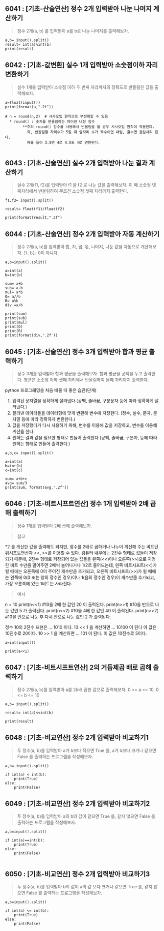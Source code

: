 ## 6041 : [기초-산술연산] 정수 2개 입력받아 나눈 나머지 계산하기
> 정수 2개(a, b) 를 입력받아 a를 b로 나눈 나머지를 출력해보자.
```
a,b= input().split()
result= int(a)%int(b)
print(result)
```
## 6042 : [기초-값변환] 실수 1개 입력받아 소숫점이하 자리 변환하기

>실수 1개를 입력받아 소숫점 이하 두 번째 자리까지의 정확도로 반올림한 값을 출력해보자.


```
a=float(input())
print(format(a,".2f"))

# n = round(n,2)  # 사사오입 원칙으로 부정확할 수 있음
  * round() : 숫자를 반올림하는 파이썬 내장 함수
        **주의 round() 함수를 사용해서 반올림을 할 경우 사사오입 원칙이 적용된다.
          즉, 반올림할 자리수가 5일 때 앞자리 수가 짝수이면 내림, 홀수면 올림처리 된다.
          예를 들어 3.5면 4로 4.5도 4로 변환된다.


```

## 6043 : [기초-산술연산] 실수 2개 입력받아 나눈 결과 계산하기

>실수 2개(f1, f2)를 입력받아 f1 을 f2 로 나눈 값을 출력해보자. 이 때 소숫점 넷째자리에서 반올림하여 무조건 소숫점 셋째 자리까지 출력한다.

```
f1,f2= input().split()

result= float(f1)/float(f2)

print(format(result,".3f")
```
## 6044 : [기초-산술연산] 정수 2개 입력받아 자동 계산하기

>정수 2개(a, b)를 입력받아 합, 차, 곱, 몫, 나머지, 나눈 값을 자동으로 계산해보자. 단, b는 0이 아니다.

```
a,b=input().split()

a=int(a)
b=int(b)

sum= a+b
sub= a-b
mul= a*b
Q= a//b
R= a%b
div =a/b

print(sum)
print(sub)
print(mul)
print(Q)
print(R)
print(format(div,'.2f'))

```
## 6045 : [기초-산술연산] 정수 3개 입력받아 합과 평균 출력하기

>정수 3개를 입력받아 합과 평균을 출력해보자. 합과 평균을 공백을 두고 출력한다. 평균은 소숫점 이하 셋째 자리에서 반올림하여 둘째 자리까지 출력한다.

python 프로그래밍을 처음 배울 때 좋은 습관(단계)
1. 입력된 문자열을 정확하게 잘라낸다.(공백, 줄바꿈, 구분문자 등에 따라 정확하게 잘라낸다.)
2. 잘라낸 데이터들을 데이터형에 맞게 변환해 변수에 저장한다. (정수, 실수, 문자, 문자열 등에 따라 정확하게 변환한다.)
3. 값을 저장했다가 다시 사용하기 위해, 변수를 이용해 값을 저장하고, 변수를 이용해 계산을 한다.
4. 원하는 결과 값을 필요한 형태로 만들어 출력한다.(공백, 줄바꿈, 구분자, 등에 따라 원하는 형태로 만들어 출력한다.)

```
a,b,c= input().split()

a=int(a)
b=int(b)
c=int(c)

sum= a+b+c
avg= sum/3
print(sum, format(avg,'.2f'))

```

## 6046 : [기초-비트시프트연산] 정수 1개 입력받아 2배 곱해 출력하기

>정수 1개를 입력받아 2배 곱해 출력해보자.

>참고

*2 를 계산한 값을 출력해도 되지만,
정수를 2배로 곱하거나 나누어 계산해 주는 비트단위시프트연산자 <<, >>를 이용할 수 있다.
컴퓨터 내부에는 2진수 형태로 값들이 저장되기 때문에, 2진수 형태로 저장되어 있는 값들을 왼쪽(<<)이나 오른쪽(>>)으로
지정한 비트 수만큼 밀어주면 2배씩 늘어나거나 1/2로 줄어드는데, 왼쪽 비트시프트(<<)가 될 때에는 오른쪽에 0이 주어진 개수만큼 추가되고,
오른쪽 비트시프트(>>)가 될 때에는 왼쪽에 0(0 또는 양의 정수인 경우)이나 1(음의 정수인 경우)이 개수만큼 추가되고, 가장 오른쪽에 있는 1비트는 사라진다.

>예시

n = 10
print(n<<1)  #10을 2배 한 값인 20 이 출력된다.
print(n>>1)  #10을 반으로 나눈 값인 5 가 출력된다.
print(n<<2)  #10을 4배 한 값인 40 이 출력된다.
print(n>>2)  #10을 반으로 나눈 후 다시 반으로 나눈 값인 2 가 출력된다.

정수 10의 2진수 표현은 ... 1010 이다.
10 << 1 을 계산하면 ... 10100 이 된다 이 값은 10진수로 20이다.
10 >> 1 을 계산하면 ... 101 이 된다. 이 값은 10진수로 5이다.

```
a=int(input())

print(a<<1)
```

## 6047 : [기초-비트시프트연산] 2의 거듭제곱 배로 곱해 출력하기


>정수 2개(a, b)를 입력받아 a를 2b배 곱한 값으로 출력해보자. 0 <= a <= 10, 0 <= b <= 10

```
a,b= input().split()

result= int(a)<<int(b)

print(result)
```
## 6048 : [기초-비교연산] 정수 2개 입력받아 비교하기1

>두 정수(a, b)를 입력받아 a가 b보다 작으면 True 를, a가 b보다 크거나 같으면 False 를 출력하는 프로그램을 작성해보자.


```
a,b= input().split()

if int(a) < int(b):
    print(True)
else:
    print(False)    
```

## 6049 : [기초-비교연산] 정수 2개 입력받아 비교하기2

>두 정수(a, b)를 입력받아 a와 b의 값이 같으면 True 를, 같지 않으면 False 를 출력하는 프로그램을 작성해보자.

```
a,b=input().split()

if int(a)==int(b):
    print(True)
else:
    print(False)
    

```

## 6050 : [기초-비교연산] 정수 2개 입력받아 비교하기3

> 두 정수(a, b)를 입력받아 b의 값이 a의 값 보다 크거나 같으면 True 를, 같지 않으면 False 를 출력하는 프로그램을 작성해보자.

```
a,b=input().split()

if int(a) <= int(b):
    print(True)
else:
    print(False)
    
```
